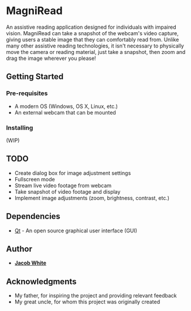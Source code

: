 # MagniRead

An assistive reading application designed for individuals with impaired vision. MagniRead can take a snapshot of the webcam's video capture, giving users a stable image that they can comfortably read from. Unlike many other assistive reading technologies, it isn't necessary to physically move the camera or reading material, just take a snapshot, then zoom and drag the image wherever you please!

## Getting Started 
### Pre-requisites

* A modern OS (Windows, OS X, Linux, etc.)
* An external webcam that can be mounted

### Installing
(WIP)

## TODO
* Create dialog box for image adjustment settings
* Fullscreen mode
* Stream live video footage from webcam
* Take snapshot of video footage and display
* Implement image adjustments (zoom, brightness, contrast, etc.)

## Dependencies
* [Qt](https://www.qt.io/) - An open source graphical user interface (GUI)

## Author
* **[Jacob White](https://github.com/jdwhite88)**

## Acknowledgments
* My father, for inspiring the project and providing relevant feedback
* My great uncle, for whom this project was originally created
